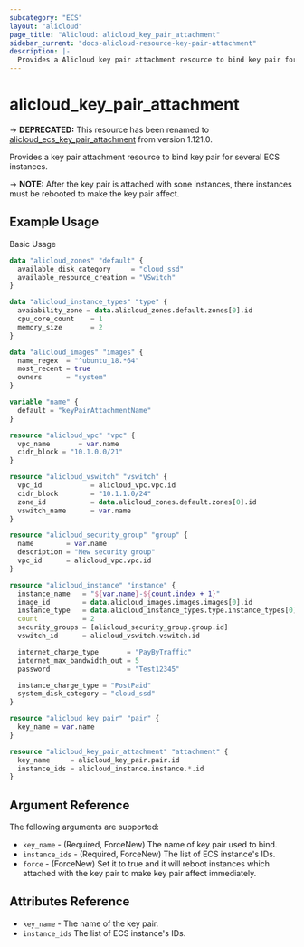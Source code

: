```yaml
---
subcategory: "ECS"
layout: "alicloud"
page_title: "Alicloud: alicloud_key_pair_attachment"
sidebar_current: "docs-alicloud-resource-key-pair-attachment"
description: |-
  Provides a Alicloud key pair attachment resource to bind key pair for several ECS instances.
---
```


# alicloud\_key\_pair\_attachment

-> **DEPRECATED:** This resource has been renamed to [alicloud_ecs_key_pair_attachment](https://www.terraform.io/docs/providers/alicloud/r/ecs_key_pair_attachment) from version 1.121.0.

Provides a key pair attachment resource to bind key pair for several ECS instances.

-> **NOTE:** After the key pair is attached with sone instances, there instances must be rebooted to make the key pair affect.

## Example Usage

Basic Usage

```terraform
data "alicloud_zones" "default" {
  available_disk_category     = "cloud_ssd"
  available_resource_creation = "VSwitch"
}

data "alicloud_instance_types" "type" {
  avaiability_zone = data.alicloud_zones.default.zones[0].id
  cpu_core_count    = 1
  memory_size       = 2
}

data "alicloud_images" "images" {
  name_regex  = "^ubuntu_18.*64"
  most_recent = true
  owners      = "system"
}

variable "name" {
  default = "keyPairAttachmentName"
}

resource "alicloud_vpc" "vpc" {
  vpc_name       = var.name
  cidr_block = "10.1.0.0/21"
}

resource "alicloud_vswitch" "vswitch" {
  vpc_id            = alicloud_vpc.vpc.id
  cidr_block        = "10.1.1.0/24"
  zone_id           = data.alicloud_zones.default.zones[0].id
  vswitch_name      = var.name
}

resource "alicloud_security_group" "group" {
  name        = var.name
  description = "New security group"
  vpc_id      = alicloud_vpc.vpc.id
}

resource "alicloud_instance" "instance" {
  instance_name   = "${var.name}-${count.index + 1}"
  image_id        = data.alicloud_images.images.images[0].id
  instance_type   = data.alicloud_instance_types.type.instance_types[0].id
  count           = 2
  security_groups = [alicloud_security_group.group.id]
  vswitch_id      = alicloud_vswitch.vswitch.id

  internet_charge_type       = "PayByTraffic"
  internet_max_bandwidth_out = 5
  password                   = "Test12345"

  instance_charge_type = "PostPaid"
  system_disk_category = "cloud_ssd"
}

resource "alicloud_key_pair" "pair" {
  key_name = var.name
}

resource "alicloud_key_pair_attachment" "attachment" {
  key_name     = alicloud_key_pair.pair.id
  instance_ids = alicloud_instance.instance.*.id
}
```
## Argument Reference

The following arguments are supported:

* `key_name` - (Required, ForceNew) The name of key pair used to bind.
* `instance_ids` - (Required, ForceNew) The list of ECS instance's IDs.
* `force` - (ForceNew) Set it to true and it will reboot instances which attached with the key pair to make key pair affect immediately.

## Attributes Reference

* `key_name` - The name of the key pair.
* `instance_ids` The list of ECS instance's IDs.

